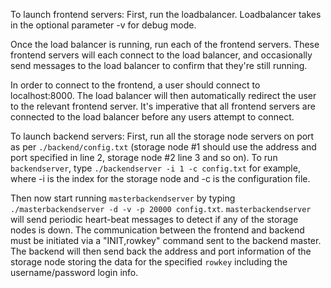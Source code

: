 To launch frontend servers: 
First, run the loadbalancer. Loadbalancer takes in the optional parameter -v for debug mode.

Once the load balancer is running, run each of the frontend servers. These frontend servers will each connect to the load balancer, and occasionally send messages to the load balancer to confirm that they're still running. 

In order to connect to the frontend, a user should connect to localhost:8000. The load balancer will then automatically redirect the user to the relevant frontend server. It's imperative that all frontend servers are connected to the load balancer before any users attempt to connect. 

To launch backend servers: 
First, run all the storage node servers on port as per `./backend/config.txt` (storage node #1 should use the address and port specified in line 2, storage node #2 line 3 and so on). To run `backendserver`, type `./backendserver -i 1 -c config.txt` for example, where -i is the index for the storage node and -c is the configuration file. 

Then now start running `masterbackendserver` by typing `./masterbackendserver -d -v -p 20000 config.txt`. `masterbackendserver` will send periodic heart-beat messages to detect if any of the storage nodes is down. The communication between the frontend and backend must be initiated via a "INIT,rowkey" command sent to the backend master. The backend will then send back the address and port information of the storage node storing the data for the specified `rowkey` including the username/password login info.  
